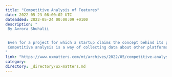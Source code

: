 ```yaml
---
title: "Competitive Analysis of Features"
date: 2022-05-23 08:00:02 UTC
dateadded: 2022-05-24 00:00:09 +0100
description: "
 By Avrora Shuhalii 


 Even for a project for which a startup claims the concept behind its product or service is unique and one of a kind, the chances are that there are already similar products that do similar things. By conducting a competitive analysis, you can understand the products your competitors have created and how they created them; compare the functions, strengths, and weaknesses of your product against theirs; and understand how your competitors are solving the problems of their target audience. 
 Competitive analysis is a way of collecting data about other platforms that have fully or partially solved similar problems for the same target audience as yours—perhaps using different methods. Marketing research and your analysis of the features, strengths, and weaknesses of your competitors can all provide useful metrics. Read More 
"
link: "https://www.uxmatters.com/mt/archives/2022/05/competitive-analysis-of-features.php"
category:
directory: _directory/ux-matters.md
---
```

